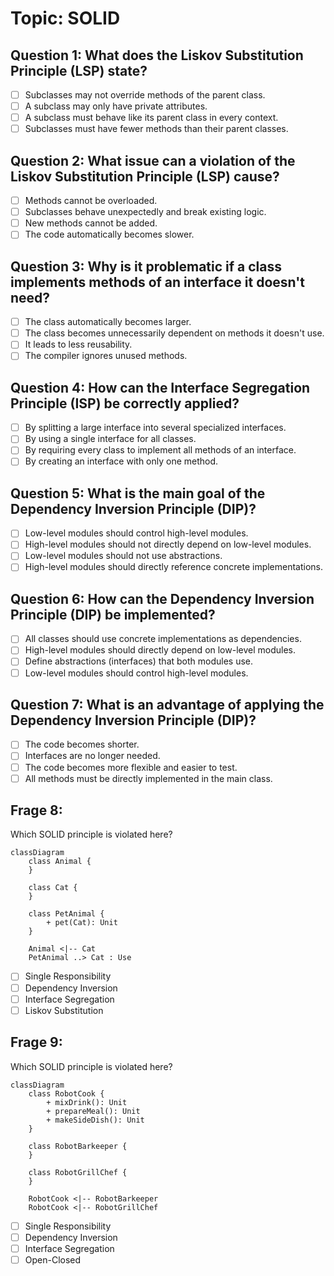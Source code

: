 # Topic: SOLID
## Question 1: What does the Liskov Substitution Principle (LSP) state?
- [ ] Subclasses may not override methods of the parent class.
- [ ] A subclass may only have private attributes.
- [ ] A subclass must behave like its parent class in every context.
- [ ] Subclasses must have fewer methods than their parent classes.

## Question 2: What issue can a violation of the Liskov Substitution Principle (LSP) cause?
- [ ] Methods cannot be overloaded.
- [ ] Subclasses behave unexpectedly and break existing logic.
- [ ] New methods cannot be added.
- [ ] The code automatically becomes slower.

## Question 3: Why is it problematic if a class implements methods of an interface it doesn't need?
- [ ] The class automatically becomes larger.
- [ ] The class becomes unnecessarily dependent on methods it doesn't use.
- [ ] It leads to less reusability.
- [ ] The compiler ignores unused methods.

## Question 4: How can the Interface Segregation Principle (ISP) be correctly applied?
- [ ] By splitting a large interface into several specialized interfaces.
- [ ] By using a single interface for all classes.
- [ ] By requiring every class to implement all methods of an interface.
- [ ] By creating an interface with only one method.

## Question 5: What is the main goal of the Dependency Inversion Principle (DIP)?
- [ ] Low-level modules should control high-level modules.
- [ ] High-level modules should not directly depend on low-level modules.
- [ ] Low-level modules should not use abstractions.
- [ ] High-level modules should directly reference concrete implementations.

## Question 6: How can the Dependency Inversion Principle (DIP) be implemented?
- [ ] All classes should use concrete implementations as dependencies.
- [ ] High-level modules should directly depend on low-level modules.
- [ ] Define abstractions (interfaces) that both modules use.
- [ ] Low-level modules should control high-level modules.

## Question 7: What is an advantage of applying the Dependency Inversion Principle (DIP)?
- [ ] The code becomes shorter.
- [ ] Interfaces are no longer needed.
- [ ] The code becomes more flexible and easier to test.
- [ ] All methods must be directly implemented in the main class.

## Frage 8:
Which SOLID principle is violated here?
```mermaid
classDiagram
    class Animal {
    }

    class Cat {
    }

    class PetAnimal {
        + pet(Cat): Unit
    }

    Animal <|-- Cat
    PetAnimal ..> Cat : Use
```
- [ ] Single Responsibility
- [ ] Dependency Inversion
- [ ] Interface Segregation
- [ ] Liskov Substitution

## Frage 9:
Which SOLID principle is violated here?
```mermaid
classDiagram
    class RobotCook {
        + mixDrink(): Unit
        + prepareMeal(): Unit
        + makeSideDish(): Unit
    }

    class RobotBarkeeper {
    }

    class RobotGrillChef {
    }

    RobotCook <|-- RobotBarkeeper
    RobotCook <|-- RobotGrillChef
```
- [ ] Single Responsibility
- [ ] Dependency Inversion
- [ ] Interface Segregation
- [ ] Open-Closed